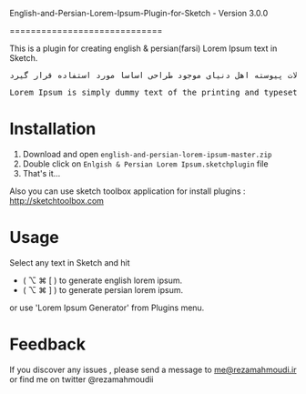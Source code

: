 English-and-Persian-Lorem-Ipsum-Plugin-for-Sketch - Version 3.0.0

=============================

This is a plugin for creating english & persian(farsi) Lorem Ipsum text in Sketch.

<pre>
لورم ایپسوم متن ساختگی با تولید سادگی نامفهوم از صنعت چاپ و با استفاده از طراحان گرافیک است. چاپگرها و متون بلکه روزنامه و مجله در ستون و سطرآنچنان که لازم است و برای شرایط فعلی تکنولوژی مورد نیاز و کاربردهای متنوع با هدف بهبود ابزارهای کاربردی می باشد. کتابهای زیادی در شصت و سه درصد گذشته، حال و آینده شناخت فراوان جامعه و متخصصان را می طلبد تا با نرم افزارها شناخت بیستری را برای طراحان رایانه ای و فرهنگ پیشرو در زبان فارسی ایجاد کرد. در این صورت می توان امید داشت که تمام و دشواری موجود در ارائه راهکارها و شرایط سخت تایپ به پایان رسد وزمان مورد نیاز شامل حروفچینی دستاوردهای اصلی و جوابگوی سوالات پیوسته اهل دنیای موجود طراحی اساسا مورد استفاده قرار گیرد.
</pre>
<pre>
Lorem Ipsum is simply dummy text of the printing and typesetting industry. Lorem Ipsum has been the industry's standard dummy text ever since the 1500s, when an unknown printer took a galley of type and scrambled it to make a type specimen book. It has survived not only five centuries, but also the leap into electronic typesetting, remaining essentially unchanged. It was popularised in the 1960s with the release of Letraset sheets containing Lorem Ipsum passages, and more recently with desktop publishing software like Aldus PageMaker including versions of Lorem Ipsum.
</pre>

Installation
=============================
<ol>
  <li>Download and open <code>english-and-persian-lorem-ipsum-master.zip</code></li>
  <li>Double click on <code>Enlgish & Persian Lorem Ipsum.sketchplugin</code> file</li>
  <li>That's it...</li>
</ol>

Also you can use sketch toolbox application for install plugins : http://sketchtoolbox.com

Usage
=============================

Select any text in Sketch and hit

- ( ⌥ ⌘ [ ) to generate english lorem ipsum.
- ( ⌥ ⌘ ] ) to generate persian lorem ipsum.

or use 'Lorem Ipsum Generator' from Plugins menu.

Feedback
=============================

If you discover any issues , please send a message to me@rezamahmoudi.ir or find me on twitter @rezamahmoudii
